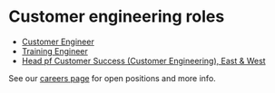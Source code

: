 # Customer engineering roles

- [Customer Engineer](./customer_engineer.md)
- [Training Engineer](./training_engineer.md)
- [Head pf Customer Success (Customer Engineering), East & West](https://jobs.lever.co/sourcegraph/82f595d8-9a88-40f6-b84a-b243c58754f0)

See our [careers page](../../../company/careers.md) for open positions and more info.
